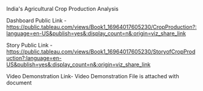 India's Agricultural Crop Production Analysis


Dashboard Public Link -https://public.tableau.com/views/Book1_16964017605230/CropProduction?:language=en-US&publish=yes&:display_count=n&:origin=viz_share_link

Story Public Link - https://public.tableau.com/views/Book1_16964017605230/StoryofCropProduction?:language=en-US&publish=yes&:display_count=n&:origin=viz_share_link

Video Demonstration Link- Video Demonstration File is attached with document
